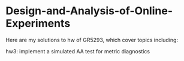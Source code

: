 # Design-and-Analysis-of-Online-Experiments

Here are my solutions to hw of GR5293, which cover topics including:

hw3: implement a simulated AA test for metric diagnostics
